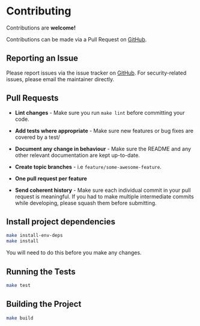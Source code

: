 # Contributing

Contributions are **welcome!**

Contributions can be made via a Pull Request on [GitHub](https://github.com/mike182uk/snpt-go).

## Reporting an Issue

Please report issues via the issue tracker on [GitHub](https://github.com/mike182uk/snpt-go). For security-related issues, please email the maintainer directly.

## Pull Requests

- **Lint changes** - Make sure you run `make lint` before committing your code.

- **Add tests where appropriate** - Make sure new features or bug fixes are covered by a test/

- **Document any change in behaviour** - Make sure the README and any other relevant documentation are kept up-to-date.

- **Create topic branches** - i.e `feature/some-awesome-feature`.

- **One pull request per feature**

- **Send coherent history** - Make sure each individual commit in your pull request is meaningful. If you had to make multiple intermediate commits while developing, please squash them before submitting.

## Install project dependencies

```bash
make install-env-deps
make install
```

You will need to do this before you make any changes.

## Running the Tests

```bash
make test
```

## Building the Project

```bash
make build
```
